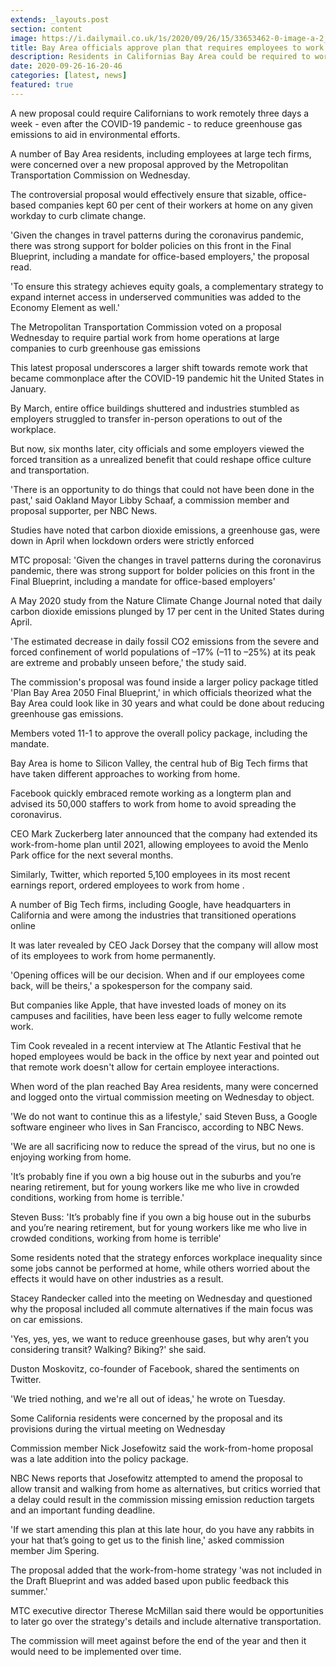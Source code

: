 ```yaml
---
extends: _layouts.post
section: content
image: https://i.dailymail.co.uk/1s/2020/09/26/15/33653462-0-image-a-2_1601131674815.jpg 
title: Bay Area officials approve plan that requires employees to work from home three days a week 
description: Residents in Californias Bay Area could be required to work from home three days a week after the Metropolitan Transportation Commission voted and approved a proposal 
date: 2020-09-26-16-20-46 
categories: [latest, news] 
featured: true 
--- 
```

A new proposal could require Californians to work remotely three days a week - even after the COVID-19 pandemic - to reduce greenhouse gas emissions to aid in environmental efforts.

A number of Bay Area residents, including employees at large tech firms, were concerned over a new proposal approved by the Metropolitan Transportation Commission on Wednesday.

The controversial proposal would effectively ensure that sizable, office-based companies kept 60 per cent of their workers at home on any given workday to curb climate change.  

'Given the changes in travel patterns during the coronavirus pandemic, there was strong support for bolder policies on this front in the Final Blueprint, including a mandate for office-based employers,' the proposal read.

'To ensure this strategy achieves equity goals, a complementary strategy to expand internet access in underserved communities was added to the Economy Element as well.'

The Metropolitan Transportation Commission voted on a proposal Wednesday to require partial work from home operations at large companies to curb greenhouse gas emissions 

This latest proposal underscores a larger shift towards remote work that became commonplace after the COVID-19 pandemic hit the United States in January.

By March, entire office buildings shuttered and industries stumbled as employers struggled to transfer in-person operations to out of the workplace. 

But now, six months later, city officials and some employers viewed the forced transition as a unrealized benefit that could reshape office culture and transportation. 

'There is an opportunity to do things that could not have been done in the past,' said Oakland Mayor Libby Schaaf, a commission member and proposal supporter, per NBC News.

Studies have noted that carbon dioxide emissions, a greenhouse gas, were down in April when lockdown orders were strictly enforced 

MTC proposal: 'Given the changes in travel patterns during the coronavirus pandemic, there was strong support for bolder policies on this front in the Final Blueprint, including a mandate for office-based employers'

A May 2020 study from the Nature Climate Change Journal noted that daily carbon dioxide emissions plunged by 17 per cent in the United States during April.

'The estimated decrease in daily fossil CO2 emissions from the severe and forced confinement of world populations of –17% (–11 to –25%) at its peak are extreme and probably unseen before,' the study said.

The commission's proposal was found inside a larger policy package titled 'Plan Bay Area 2050 Final Blueprint,' in which officials theorized what the Bay Area could look like in 30 years and what could be done about reducing greenhouse gas emissions.

Members voted 11-1 to approve the overall policy package, including the mandate. 

Bay Area is home to Silicon Valley, the central hub of Big Tech firms that have taken different approaches to working from home. 

Facebook quickly embraced remote working as a longterm plan and advised its 50,000 staffers to work from home to avoid spreading the coronavirus.

CEO Mark Zuckerberg later announced that the company had extended its work-from-home plan until 2021, allowing employees to avoid the Menlo Park office for the next several months.

Similarly, Twitter, which reported 5,100 employees in its most recent earnings report, ordered employees to work from home .

A number of Big Tech firms, including Google, have headquarters in California and were among the industries that transitioned operations online 

It was later revealed by CEO Jack Dorsey that the company will allow most of its employees to work from home permanently.

'Opening offices will be our decision. When and if our employees come back, will be theirs,' a spokesperson for the company said. 

But companies like Apple, that have invested loads of money on its campuses and facilities, have been less eager to fully welcome remote work.

Tim Cook revealed in a recent interview at The Atlantic Festival that he hoped employees would be back in the office by next year and pointed out that remote work doesn't allow for certain employee interactions.

When word of the plan reached Bay Area residents, many were concerned and logged onto the virtual commission meeting on Wednesday to object.

'We do not want to continue this as a lifestyle,' said Steven Buss, a Google software engineer who lives in San Francisco, according to NBC News.

'We are all sacrificing now to reduce the spread of the virus, but no one is enjoying working from home.

'It’s probably fine if you own a big house out in the suburbs and you’re nearing retirement, but for young workers like me who live in crowded conditions, working from home is terrible.'

Steven Buss: 'It’s probably fine if you own a big house out in the suburbs and you’re nearing retirement, but for young workers like me who live in crowded conditions, working from home is terrible' 

Some residents noted that the strategy enforces workplace inequality since some jobs cannot be performed at home, while others worried about the effects it would have on other industries as a result.

Stacey Randecker called into the meeting on Wednesday and questioned why the proposal included all commute alternatives if the main focus was on car emissions.

'Yes, yes, yes, we want to reduce greenhouse gases, but why aren’t you considering transit? Walking? Biking?' she said.

Duston Moskovitz, co-founder of Facebook, shared the sentiments on Twitter.

'We tried nothing, and we're all out of ideas,' he wrote on Tuesday.

Some California residents were concerned by the proposal and its provisions during the virtual meeting on Wednesday

Commission member Nick Josefowitz said the work-from-home proposal was a late addition into the policy package.

NBC News reports that Josefowitz attempted to amend the proposal to allow transit and walking from home as alternatives, but critics worried that a delay could result in the commission missing emission reduction targets and an important funding deadline.

'If we start amending this plan at this late hour, do you have any rabbits in your hat that’s going to get us to the finish line,' asked commission member Jim Spering.

The proposal added that the work-from-home strategy 'was not included in the Draft Blueprint and was added based upon public feedback this summer.'

MTC executive director Therese McMillan said there would be opportunities to later go over the strategy's details and include alternative transportation.

The commission will meet against before the end of the year and then it would need to be implemented over time.   


